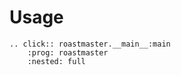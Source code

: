 # Usage

```{eval-rst}
.. click:: roastmaster.__main__:main
    :prog: roastmaster
    :nested: full
```
